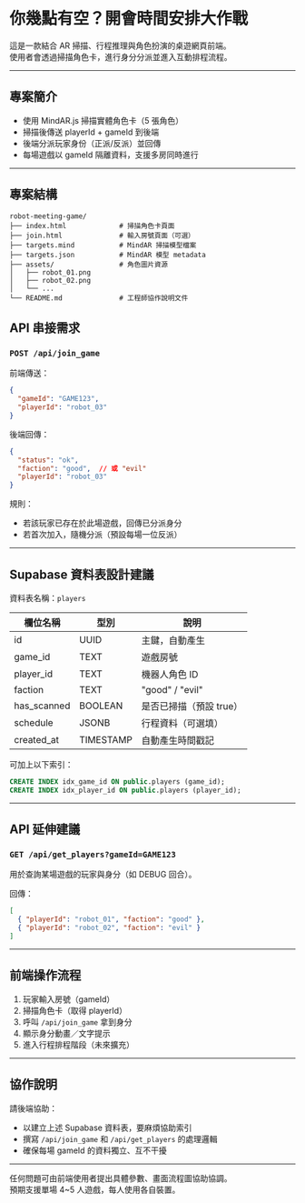 # 你幾點有空？開會時間安排大作戰

這是一款結合 AR 掃描、行程推理與角色扮演的桌遊網頁前端。  
使用者會透過掃描角色卡，進行身分分派並進入互動排程流程。

---

## 專案簡介

- 使用 MindAR.js 掃描實體角色卡（5 張角色）
- 掃描後傳送 playerId + gameId 到後端
- 後端分派玩家身份（正派/反派）並回傳
- 每場遊戲以 gameId 隔離資料，支援多房同時進行

---

## 專案結構

```
robot-meeting-game/
├── index.html             # 掃描角色卡頁面
├── join.html              # 輸入房號頁面（可選）
├── targets.mind           # MindAR 掃描模型檔案
├── targets.json           # MindAR 模型 metadata
├── assets/                # 角色圖片資源
│   ├── robot_01.png
│   ├── robot_02.png
│   └── ...
└── README.md              # 工程師協作說明文件
```

## API 串接需求

### `POST /api/join_game`

前端傳送：

```json
{
  "gameId": "GAME123",
  "playerId": "robot_03"
}
```

後端回傳：

```json
{
  "status": "ok",
  "faction": "good",  // 或 "evil"
  "playerId": "robot_03"
}
```

規則：
- 若該玩家已存在於此場遊戲，回傳已分派身分
- 若首次加入，隨機分派（預設每場一位反派）

---

## Supabase 資料表設計建議

資料表名稱：`players`

| 欄位名稱     | 型別      | 說明                      |
|--------------|-----------|---------------------------|
| id           | UUID      | 主鍵，自動產生            |
| game_id      | TEXT      | 遊戲房號                  |
| player_id    | TEXT      | 機器人角色 ID             |
| faction      | TEXT      | "good" / "evil"           |
| has_scanned  | BOOLEAN   | 是否已掃描（預設 true）   |
| schedule     | JSONB     | 行程資料（可選填）        |
| created_at   | TIMESTAMP | 自動產生時間戳記          |

可加上以下索引：

```sql
CREATE INDEX idx_game_id ON public.players (game_id);
CREATE INDEX idx_player_id ON public.players (player_id);
```

---

## API 延伸建議

### `GET /api/get_players?gameId=GAME123`

用於查詢某場遊戲的玩家與身分（如 DEBUG 回合）。

回傳：

```json
[
  { "playerId": "robot_01", "faction": "good" },
  { "playerId": "robot_02", "faction": "evil" }
]
```

---

## 前端操作流程

1. 玩家輸入房號（gameId）
2. 掃描角色卡（取得 playerId）
3. 呼叫 `/api/join_game` 拿到身分
4. 顯示身分動畫／文字提示
5. 進入行程排程階段（未來擴充）

---

## 協作說明

請後端協助：

- 以建立上述 Supabase 資料表，要麻煩協助索引
- 撰寫 `/api/join_game` 和 `/api/get_players` 的處理邏輯
- 確保每場 gameId 的資料獨立、互不干擾

---

任何問題可由前端使用者提出具體參數、畫面流程圖協助協調。  
預期支援單場 4~5 人遊戲，每人使用各自裝置。
